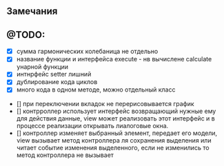 
## Замечания

## @TODO:
- [x] сумма гармонических колебаница не отдельно
- [x] название функции и интерфейса execute - нв вычислене calculate унарной функции
- [x] интнрфейс setter лишний
- [x] дублирование кода циклов
- [x] много кода в одном методе, можно отдельный класс
- [] при переключении вкладок не перерисовывается график
- [] контрроллер использует интерфейс возвращающий нужные ему для действия данные, view может реализовать этот интерфейс и в процессе реализации открывать лиалоговые окна.
- [] контроллер изменяет выбранный элемент, передает его модели, view вызывает метод контроллера ля сохранения выделения или читает событие изменения выделенного, если не изменились то метод контроллера не вызывает